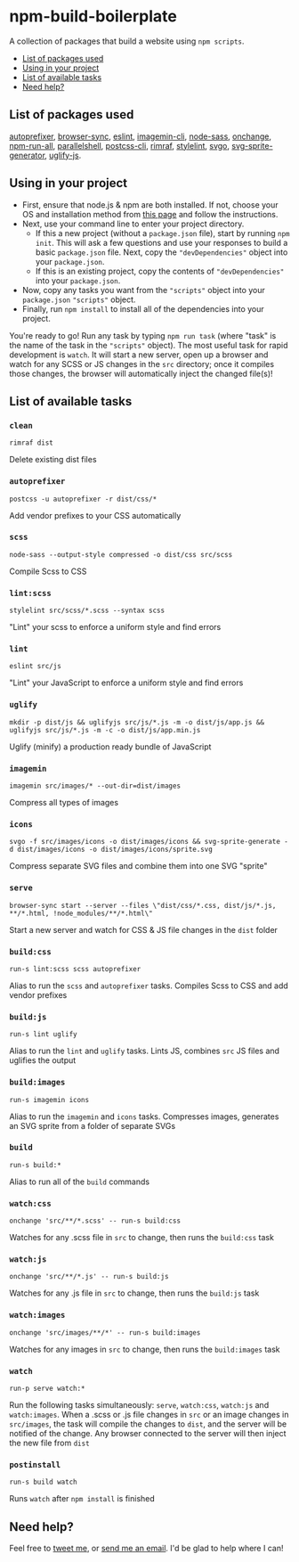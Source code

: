 # npm-build-boilerplate

A collection of packages that build a website using `npm scripts`.

* [List of packages used](#list-of-packages-used)
* [Using in your project](#using-in-your-project)
* [List of available tasks](#list-of-available-tasks)
* [Need help?](#need-help)

## List of packages used

[autoprefixer](https://github.com/postcss/autoprefixer), [browser-sync](https://github.com/Browsersync/browser-sync), [eslint](https://github.com/eslint/eslint), [imagemin-cli](https://github.com/imagemin/imagemin-cli), [node-sass](https://github.com/sass/node-sass), [onchange](https://github.com/Qard/onchange), [npm-run-all](https://github.com/mysticatea/npm-run-all), [parallelshell](https://github.com/darkguy2008/parallelshell), [postcss-cli](https://github.com/code42day/postcss-cli), [rimraf](https://github.com/isaacs/rimraf), [stylelint](https://github.com/stylelint/stylelint), [svgo](https://github.com/svg/svgo), [svg-sprite-generator](https://github.com/frexy/svg-sprite-generator), [uglify-js](https://github.com/mishoo/UglifyJS2).

## Using in your project

* First, ensure that node.js & npm are both installed. If not, choose your OS and installation method from [this page](https://nodejs.org/en/download/package-manager/) and follow the instructions.
* Next, use your command line to enter your project directory.
  * If this a new project (without a `package.json` file), start by running `npm init`. This will ask a few questions and use your responses to build a basic `package.json` file. Next, copy the `"devDependencies"` object into your `package.json`.
  * If this is an existing project, copy the contents of `"devDependencies"` into your `package.json`.
* Now, copy any tasks you want from the `"scripts"` object into your `package.json` `"scripts"` object.
* Finally, run `npm install` to install all of the dependencies into your project.

You're ready to go! Run any task by typing `npm run task` (where "task" is the name of the task in the `"scripts"` object). The most useful task for rapid development is `watch`. It will start a new server, open up a browser and watch for any SCSS or JS changes in the `src` directory; once it compiles those changes, the browser will automatically inject the changed file(s)!

## List of available tasks

### `clean`

  `rimraf dist`

  Delete existing dist files

### `autoprefixer`

  `postcss -u autoprefixer -r dist/css/*`

  Add vendor prefixes to your CSS automatically

### `scss`

  `node-sass --output-style compressed -o dist/css src/scss`

  Compile Scss to CSS

### `lint:scss`

  `stylelint src/scss/*.scss --syntax scss`

  "Lint" your scss to enforce a uniform style and find errors

### `lint`

  `eslint src/js`

  "Lint" your JavaScript to enforce a uniform style and find errors

### `uglify`

  `mkdir -p dist/js && uglifyjs src/js/*.js -m -o dist/js/app.js && uglifyjs src/js/*.js -m -c -o dist/js/app.min.js`

  Uglify (minify) a production ready bundle of JavaScript

### `imagemin`

  `imagemin src/images/* --out-dir=dist/images`

  Compress all types of images

### `icons`

  `svgo -f src/images/icons -o dist/images/icons && svg-sprite-generate -d dist/images/icons -o dist/images/icons/sprite.svg`

  Compress separate SVG files and combine them into one SVG "sprite"

### `serve`

  `browser-sync start --server --files \"dist/css/*.css, dist/js/*.js, **/*.html, !node_modules/**/*.html\"`

  Start a new server and watch for CSS & JS file changes in the `dist` folder

### `build:css`

  `run-s lint:scss scss autoprefixer`

  Alias to run the `scss` and `autoprefixer` tasks. Compiles Scss to CSS and add vendor prefixes

### `build:js`

  `run-s lint uglify`

  Alias to run the `lint` and `uglify` tasks. Lints JS, combines `src` JS files and uglifies the output

### `build:images`

  `run-s imagemin icons`

  Alias to run the `imagemin` and `icons` tasks. Compresses images, generates an SVG sprite from a folder of separate SVGs

### `build`

  `run-s build:*`

  Alias to run all of the `build` commands

### `watch:css`

  `onchange 'src/**/*.scss' -- run-s build:css`

  Watches for any .scss file in `src` to change, then runs the `build:css` task

### `watch:js`

  `onchange 'src/**/*.js' -- run-s build:js`

  Watches for any .js file in `src` to change, then runs the `build:js` task

### `watch:images`

  `onchange 'src/images/**/*' -- run-s build:images`

  Watches for any images in `src` to change, then runs the `build:images` task

### `watch`

  `run-p serve watch:*`

  Run the following tasks simultaneously: `serve`, `watch:css`, `watch:js` and `watch:images`. When a .scss or .js file changes in `src` or an image changes in `src/images`, the task will compile the changes to `dist`, and the server will be notified of the change. Any browser connected to the server will then inject the new file from `dist`

### `postinstall`

  `run-s build watch`

  Runs `watch` after `npm install` is finished

## Need help?

Feel free to [tweet me](https://twitter.com/AlexMyzgin), or [send me an email](mailto:hey.alex.webdev@gmail.com). I'd be glad to help where I can!
